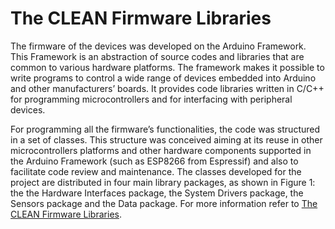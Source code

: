 # The CLEAN Firmware Libraries

The firmware of the devices was developed on the Arduino Framework. This Framework is an abstraction of source codes and libraries that are common to various hardware platforms. The framework makes it possible to write programs to control a wide range of devices embedded into Arduino and other manufacturers’ boards. It provides code libraries written in C/C++ for programming microcontrollers and for interfacing with peripheral devices.

For programming all the firmware’s functionalities, the code was structured in a set of classes. This structure was conceived aiming at its reuse in other microcontrollers platforms and other hardware components supported in the Arduino Framework (such as ESP8266 from Espressif) and also to facilitate code review and maintenance. The classes developed for the project are distributed in four main library packages, as shown in Figure 1: the the Hardware Interfaces package, the System Drivers package, the Sensors package and the Data package. For more information refer to [The CLEAN Firmware Libraries](https://lcqar.ufsc.br/novo/index.php/the-firmware-libraries/).
